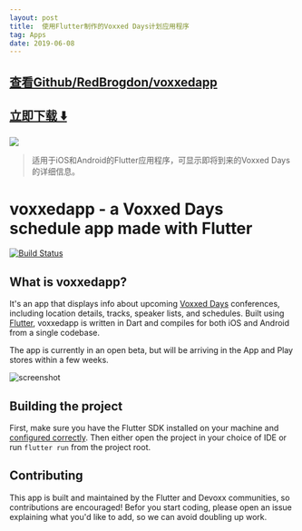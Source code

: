 ```yaml
---
layout: post
title:  使用Flutter制作的Voxxed Days计划应用程序
tag: Apps
date: 2019-06-08
---
```


 

## [查看Github/RedBrogdon/voxxedapp](http://github.com/RedBrogdon/voxxedapp)
## [立即下载 ️⬇️ ](https://codeload.github.com/RedBrogdon/voxxedapp/zip/master) 


 
![](https://flutterawesome.com/content/images/2019/01/voxxedapp.jpg)
 
>
> 适用于iOS和Android的Flutter应用程序，可显示即将到来的Voxxed Days的详细信息。
>

 
# voxxedapp - a Voxxed Days schedule app made with Flutter

[![Build Status](https://travis-ci.org/devoxx/voxxedapp.svg?branch=master)](https://travis-ci.org/devoxx/voxxedapp)

## What is voxxedapp?

It's an app that displays info about upcoming
[Voxxed Days](https://beta.voxxeddays.com/) conferences, including
location details, tracks, speaker lists, and schedules. Built using
[Flutter](https://flutter.io), voxxedapp is written in Dart and compiles
for both iOS and Android from a single codebase.

The app is currently in an open beta, but will be arriving in the App
and Play stores within a few weeks.

![screenshot](https://user-images.githubusercontent.com/969662/46552202-d2a8f700-c88e-11e8-9229-4218d7598c09.gif)

## Building the project

First, make sure you have the Flutter SDK installed on your machine and
[configured correctly](https://flutter.io/get-started/install/). Then
either open the project in your choice of IDE or run `flutter run` from
the project root.

## Contributing

This app is built and maintained by the Flutter and Devoxx communities,
so contributions are encouraged! Befor you start coding, please open an
issue explaining what you'd like to add, so we can avoid doubling up
work.


